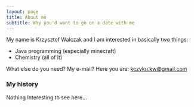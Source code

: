 ```yaml
---
layout: page
title: About me
subtitle: Why you'd want to go on a date with me
---
```


My name is Krzysztof Walczak and I am interested in basically two things:

- Java programming (especially minecraft)
- Chemistry (all of it)

What else do you need?
My e-mail? Here you are: kczyku.kw@gmail.com
### My history

Nothing Interesting to see here...